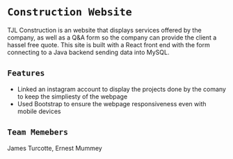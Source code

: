 
# ```Construction Website```

TJL Construction is an website that displays services offered by the company, as well as a Q&A form so the company can provide the client a hassel free quote. This site is built with a React front end with the form connecting to a Java backend sending data into MySQL.


## ```Features ```

- Linked an instagram account to display the projects done by the comany to keep the simpliesty of the webpage
- Used Bootstrap to ensure the webpage responsiveness even with mobile devices


## ``` Team Memebers ```

James Turcotte, Ernest Mummey
